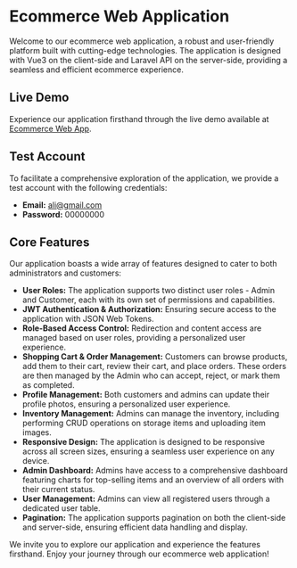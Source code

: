# Ecommerce Web Application

Welcome to our ecommerce web application, a robust and user-friendly platform built with cutting-edge technologies. The application is designed with Vue3 on the client-side and Laravel API on the server-side, providing a seamless and efficient ecommerce experience.

## Live Demo

Experience our application firsthand through the live demo available at [Ecommerce Web App](https://ali-fawzi-ecommerce.netlify.app/).

## Test Account

To facilitate a comprehensive exploration of the application, we provide a test account with the following credentials:

- **Email:** ali@gmail.com
- **Password:** 00000000

## Core Features

Our application boasts a wide array of features designed to cater to both administrators and customers:

- **User Roles:** The application supports two distinct user roles - Admin and Customer, each with its own set of permissions and capabilities.
- **JWT Authentication & Authorization:** Ensuring secure access to the application with JSON Web Tokens.
- **Role-Based Access Control:** Redirection and content access are managed based on user roles, providing a personalized user experience.
- **Shopping Cart & Order Management:** Customers can browse products, add them to their cart, review their cart, and place orders. These orders are then managed by the Admin who can accept, reject, or mark them as completed.
- **Profile Management:** Both customers and admins can update their profile photos, ensuring a personalized user experience.
- **Inventory Management:** Admins can manage the inventory, including performing CRUD operations on storage items and uploading item images.
- **Responsive Design:** The application is designed to be responsive across all screen sizes, ensuring a seamless user experience on any device.
- **Admin Dashboard:** Admins have access to a comprehensive dashboard featuring charts for top-selling items and an overview of all orders with their current status.
- **User Management:** Admins can view all registered users through a dedicated user table.
- **Pagination:** The application supports pagination on both the client-side and server-side, ensuring efficient data handling and display.

We invite you to explore our application and experience the features firsthand. Enjoy your journey through our ecommerce web application!
